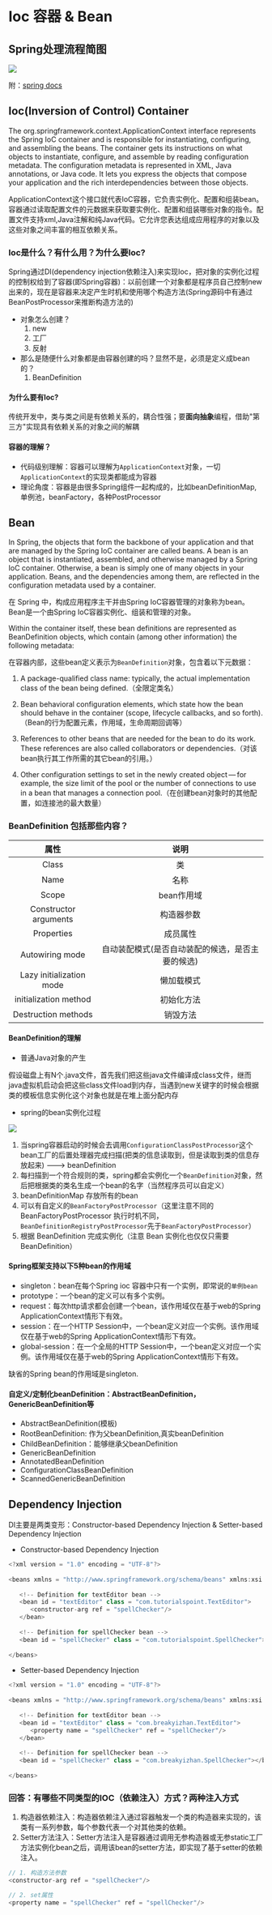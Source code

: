 # Ioc 容器 & Bean

## Spring处理流程简图

![](../../imgs/spring_frame2.png)

附：<a href="https://docs.spring.io/spring/docs/5.1.3.RELEASE/spring-framework-reference/core.html#spring-core" target="_blank">spring docs</a>

## Ioc(Inversion of Control) Container

The org.springframework.context.ApplicationContext interface represents the Spring IoC container and is responsible for instantiating, configuring, and assembling the beans. The container gets its instructions on what objects to instantiate, configure, and assemble by reading configuration metadata. The configuration metadata is represented in XML, Java annotations, or Java code. It lets you express the objects that compose your application and the rich interdependencies between those objects.

ApplicationContext这个接口就代表IoC容器，它负责实例化、配置和组装bean。容器通过读取配置文件的元数据来获取要实例化、配置和组装哪些对象的指令。配置文件支持xml,Java注解和纯Java代码。它允许您表达组成应用程序的对象以及这些对象之间丰富的相互依赖关系。

### Ioc是什么？有什么用？为什么要Ioc?

Spring通过DI(dependency injection依赖注入)来实现Ioc，把对象的实例化过程的控制权给到了容器(即Spring容器)：以前创建一个对象都是程序员自己控制new出来的，现在是容器来决定产生时机和使用哪个构造方法(Spring源码中有通过BeanPostProcessor来推断构造方法的)

* 对象怎么创建？
    1. new
    2. 工厂
    3. 反射
* 那么是随便什么对象都是由容器创建的吗？显然不是，必须是定义成bean的？
    1. BeanDefinition

#### 为什么要有Ioc?

传统开发中，类与类之间是有依赖关系的，耦合性强；要**面向抽象**编程，借助"第三方"实现具有依赖关系的对象之间的解耦

#### 容器的理解？

* 代码级别理解：容器可以理解为`ApplicationContext`对象，一切`ApplicationContext`的实现类都能成为容器
* 理论角度：容器是由很多Spring组件一起构成的，比如beanDefinitionMap, 单例池，beanFactory，各种PostProcessor

## Bean

In Spring, the objects that form the backbone of your application and that are managed
by the Spring IoC container are called beans. A bean is an object that is
instantiated, assembled, and otherwise managed by a Spring IoC container. Otherwise, a
bean is simply one of many objects in your application. Beans, and the dependencies
among them, are reflected in the configuration metadata used by a container.

在 Spring 中，构成应用程序主干并由Spring IoC容器管理的对象称为bean。Bean是一个由Spring IoC容器实例化、组装和管理的对象。

Within the container itself, these bean definitions are represented as BeanDefinition objects, which contain (among other information) the following metadata:

在容器内部，这些bean定义表示为`BeanDefinition`对象，包含着以下元数据：

1. A package-qualified class name: typically, the actual implementation class of the bean being defined.（全限定类名）

2. Bean behavioral configuration elements, which state how the bean should behave in the container (scope, lifecycle callbacks, and so forth).（Bean的行为配置元素，作用域，生命周期回调等）

3. References to other beans that are needed for the bean to do its work. These references are also called collaborators or dependencies.（对该bean执行其工作所需的其它bean的引用。）

4. Other configuration settings to set in the newly created object — for example, the size limit of the pool or the number of connections to use in a bean that manages a connection pool.（在创建bean对象时的其他配置，如连接池的最大数量）

### BeanDefinition 包括那些内容？

属性|说明
:---:|:---:
Class| 类
Name | 名称
Scope | bean作用域
Constructor arguments | 构造器参数
Properties | 成员属性
Autowiring mode | 自动装配模式(是否自动装配的候选，是否主要的候选)
Lazy initialization mode | 懒加载模式
initialization method | 初始化方法
Destruction methods | 销毁方法

#### BeanDefinition的理解

* 普通Java对象的产生

假设磁盘上有N个.java文件，首先我们把这些java文件编译成class文件，继而java虚拟机启动会把这些class文件load到内存，当遇到new关键字的时候会根据类的模板信息实例化这个对象也就是在堆上面分配内存

* spring的bean实例化过程

![](../../imgs/spring_config_instance.png)

1. 当spring容器启动的时候会去调用`ConfigurationClassPostProcessor`这个bean工厂的后置处理器完成扫描(把类的信息读取到，但是读取到类的信息存放起来) ---> beanDefinition
2. 每扫描到一个符合规则的类，spring都会实例化一个`BeanDefinition`对象，然后把根据类的类名生成一个bean的名字（当然程序员可以自定义）
3. beanDefinitionMap 存放所有的bean
4. 可以有自定义的`BeanFactoryPostProcessor`（这里注意不同的 BeanFactoryPostProcessor 执行时机不同，`BeanDefinitionRegistryPostProcessor`先于`BeanFactoryPostProcessor`）
5. 根据 BeanDefinition 完成实例化（注意 Bean 实例化也仅仅只需要 BeanDefinition）

#### Spring框架支持以下5种bean的作用域

* singleton：bean在每个Spring ioc 容器中只有一个实例，即常说的`单例bean`
* prototype：一个bean的定义可以有多个实例。
* request：每次http请求都会创建一个bean，该作用域仅在基于web的Spring ApplicationContext情形下有效。
* session：在一个HTTP Session中，一个bean定义对应一个实例。该作用域仅在基于web的Spring ApplicationContext情形下有效。
* global-session：在一个全局的HTTP Session中，一个bean定义对应一个实例。该作用域仅在基于web的Spring ApplicationContext情形下有效。

缺省的Spring bean的作用域是singleton.

#### 自定义/定制化beanDefinition：AbstractBeanDefinition，GenericBeanDefinition等

* AbstractBeanDefinition(模板)
* RootBeanDefinition: 作为父beanDefinition,真实beanDefinition
* ChildBeanDefinition：能够继承父beanDefinition
* GenericBeanDefinition
* AnnotatedBeanDefinition
* ConfigurationClassBeanDefinition
* ScannedGenericBeanDefinition

## Dependency Injection

DI主要是两类变形：Constructor-based Dependency Injection & Setter-based Dependency Injection

* Constructor-based Dependency Injection

```java
<?xml version = "1.0" encoding = "UTF-8"?>
 
<beans xmlns = "http://www.springframework.org/schema/beans" xmlns:xsi = "http://www.w3.org/2001/XMLSchema-instance" xsi:schemaLocation = "http://www.springframework.org/schema/beans http://www.springframework.org/schema/beans/spring-beans-3.0.xsd">
 
   <!-- Definition for textEditor bean -->
   <bean id = "textEditor" class = "com.tutorialspoint.TextEditor">
      <constructor-arg ref = "spellChecker"/>
   </bean>
 
   <!-- Definition for spellChecker bean -->
   <bean id = "spellChecker" class = "com.tutorialspoint.SpellChecker"></bean>
 
</beans>
```

* Setter-based Dependency Injection

```java
<?xml version = "1.0" encoding = "UTF-8"?>
 
<beans xmlns = "http://www.springframework.org/schema/beans" xmlns:xsi = "http://www.w3.org/2001/XMLSchema-instance" xsi:schemaLocation = "http://www.springframework.org/schema/beans http://www.springframework.org/schema/beans/spring-beans-3.0.xsd">
 
   <!-- Definition for textEditor bean -->
   <bean id = "textEditor" class = "com.breakyizhan.TextEditor">
      <property name = "spellChecker" ref = "spellChecker"/>
   </bean>
 
   <!-- Definition for spellChecker bean -->
   <bean id = "spellChecker" class = "com.breakyizhan.SpellChecker"></bean>
 
</beans>
```

### 回答：有哪些不同类型的IOC（依赖注入）方式？两种注入方式

1. 构造器依赖注入：构造器依赖注入通过容器触发一个类的构造器来实现的，该类有一系列参数，每个参数代表一个对其他类的依赖。
2. Setter方法注入：Setter方法注入是容器通过调用无参构造器或无参static工厂 方法实例化bean之后，调用该bean的setter方法，即实现了基于setter的依赖注入。

```java
// 1. 构造方法参数
<constructor-arg ref = "spellChecker"/>

// 2. set属性
<property name = "spellChecker" ref = "spellChecker"/>
```
